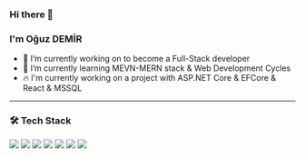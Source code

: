 

<!--
**mechanicworld/mechanicworld** is a ✨ _special_ ✨ repository because its `README.md` (this file) appears on your GitHub profile.

Here are some ideas to get you started:



- 👯 I’m looking to collaborate on ...
- 🤔 I’m looking for help with ...
- 💬 Ask me about ...
- 📫 How to reach me: ...
- 😄 Pronouns: ...
- ⚡ Fun fact: ...
-->

### Hi there 👋
### I'm Oğuz DEMİR


- 🔭 I’m currently working on to become a Full-Stack developer
- 🌱 I’m currently learning MEVN-MERN stack & Web Development Cycles
- :fire: I'm currently working on a project with  ASP.NET Core & EFCore & React & MSSQL


---

### 🛠  Tech Stack

<img src="https://img.shields.io/badge/-.Net%20-%234D3CA6"></img>
<img src="https://img.shields.io/badge/-Javascript-f0da50"></img>
<img src="https://img.shields.io/badge/-React-7ddfff"></img>
<img src="https://img.shields.io/badge/-Vue-40b682"></img>
<img src="https://img.shields.io/badge/-Node.js-green"></img>
<img src="https://img.shields.io/badge/-MongoDB-brightgreen"></img>
<img src="https://img.shields.io/badge/-Python-blue"></img>



